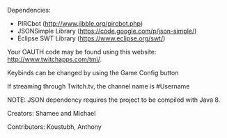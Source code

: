Dependencies: 
 - PIRCbot (http://www.jibble.org/pircbot.php)
 - JSONSimple Library (https://code.google.com/p/json-simple/)
 - Eclipse SWT Library (https://www.eclipse.org/swt/)

Your OAUTH code may be found using this website: http://www.twitchapps.com/tmi/.

Keybinds can be changed by using the Game Config button

If streaming through Twitch.tv, the channel name is #Username

NOTE: JSON dependency requires the project to be compiled with Java 8.

Creators: Shamee and Michael

Contributors: Koustubh, Anthony
